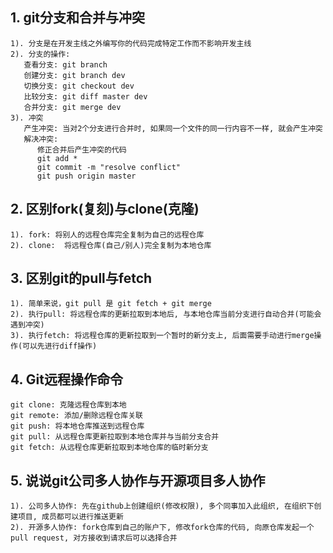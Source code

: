 ## 1. git分支和合并与冲突
    1). 分支是在开发主线之外编写你的代码完成特定工作而不影响开发主线
    2). 分支的操作:
       查看分支: git branch
       创建分支: git branch dev
       切换分支: git checkout dev
       比较分支: git diff master dev
       合并分支: git merge dev
    3). 冲突
       产生冲突: 当对2个分支进行合并时, 如果同一个文件的同一行内容不一样, 就会产生冲突
       解决冲突:
          修正合并后产生冲突的代码
          git add *
          git commit -m "resolve conflict"
          git push origin master
          
## 2. 区别fork(复刻)与clone(克隆)
    1). fork: 将别人的远程仓库完全复制为自己的远程仓库
    2). clone:  将远程仓库(自己/别人)完全复制为本地仓库
    
## 3. 区别git的pull与fetch
    1). 简单来说，git pull 是 git fetch + git merge
    2). 执行pull: 将远程仓库的更新拉取到本地后, 与本地仓库当前分支进行自动合并(可能会遇到冲突)
    3). 执行fetch: 将远程仓库的更新拉取到一个暂时的新分支上, 后面需要手动进行merge操作(可以先进行diff操作)
    
## 4. Git远程操作命令
    git clone: 克隆远程仓库到本地
    git remote: 添加/删除远程仓库关联
    git push: 将本地仓库推送到远程仓库
    git pull: 从远程仓库更新拉取到本地仓库并与当前分支合并
    git fetch: 从远程仓库更新拉取到本地仓库的临时新分支

## 5. 说说git公司多人协作与开源项目多人协作
    1). 公司多人协作: 先在github上创建组织(修改权限), 多个同事加入此组织, 在组织下创建项目, 成员都可以进行推送更新
    2). 开源多人协作: fork仓库到自己的账户下, 修改fork仓库的代码, 向原仓库发起一个pull request, 对方接收到请求后可以选择合并